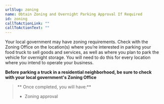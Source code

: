 ```yaml
---
urlSlug: zoning
name: Obtain Zoning and Overnight Parking Approval If Required
id: zoning
callToActionLink: ""
callToActionText: ""
---
```


Your local government may have zoning requirements. Check with the Zoning Office on the location(s) where you’re interested in parking your food truck to sell goods and services, as well as where you plan to park the vehicle for overnight storage. You will need to do this for every location where you intend to operate your business.

**Before parking a truck in a residential neighborhood, be sure to check with your local government's Zoning Office**

>** Once completed, you will have:**
>
>- Zoning approval